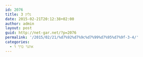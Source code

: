 ```yaml
---
id: 2076
title: גליון 3
date: 2015-02-21T20:12:38+02:00
author: admin
layout: post
guid: http://net-gar.net/?p=2076
permalink: '/2015/02/21/%d7%92%d7%9c%d7%99%d7%95%d7%9f-3-4/'
categories:
  - אתגר כרך ד
---
```

